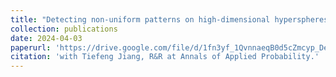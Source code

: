 ```yaml
---
title: "Detecting non-uniform patterns on high-dimensional hyperspheres"
collection: publications
date: 2024-04-03
paperurl: 'https://drive.google.com/file/d/1fn3yf_1QvnnaeqB0d5cZmcyp_DeL30sK/view'
citation: 'with Tiefeng Jiang, R&R at Annals of Applied Probability.'
---
```

